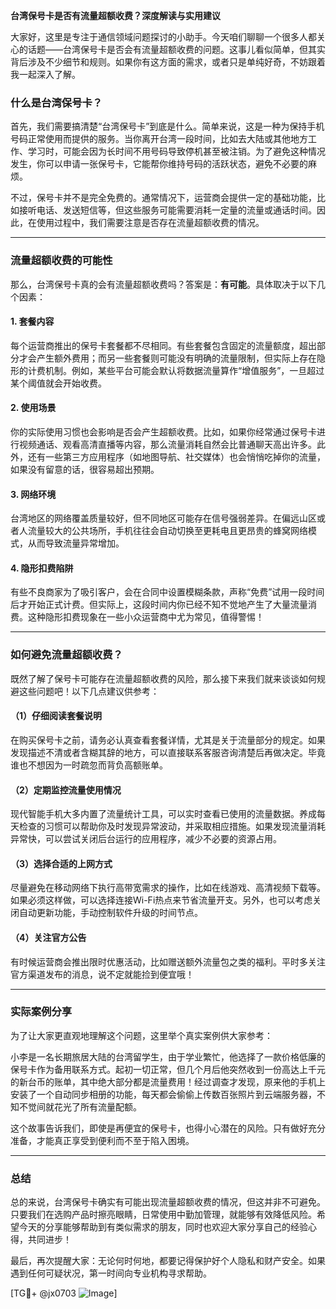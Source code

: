 **台湾保号卡是否有流量超额收费？深度解读与实用建议**

大家好，这里是专注于通信领域问题探讨的小助手。今天咱们聊聊一个很多人都关心的话题——台湾保号卡是否会有流量超额收费的问题。这事儿看似简单，但其实背后涉及不少细节和规则。如果你有这方面的需求，或者只是单纯好奇，不妨跟着我一起深入了解。

### 什么是台湾保号卡？

首先，我们需要搞清楚“台湾保号卡”到底是什么。简单来说，这是一种为保持手机号码正常使用而提供的服务。当你离开台湾一段时间，比如去大陆或其他地方工作、学习时，可能会因为长时间不用号码导致停机甚至被注销。为了避免这种情况发生，你可以申请一张保号卡，它能帮你维持号码的活跃状态，避免不必要的麻烦。

不过，保号卡并不是完全免费的。通常情况下，运营商会提供一定的基础功能，比如接听电话、发送短信等，但这些服务可能需要消耗一定量的流量或通话时间。因此，在使用过程中，我们需要注意是否存在流量超额收费的情况。

---

### 流量超额收费的可能性

那么，台湾保号卡真的会有流量超额收费吗？答案是：**有可能**。具体取决于以下几个因素：

#### 1. 套餐内容
每个运营商推出的保号卡套餐都不尽相同。有些套餐包含固定的流量额度，超出部分才会产生额外费用；而另一些套餐则可能没有明确的流量限制，但实际上存在隐形的计费机制。例如，某些平台可能会默认将数据流量算作“增值服务”，一旦超过某个阈值就会开始收费。

#### 2. 使用场景
你的实际使用习惯也会影响是否会产生超额收费。比如，如果你经常通过保号卡进行视频通话、观看高清直播等内容，那么流量消耗自然会比普通聊天高出许多。此外，还有一些第三方应用程序（如地图导航、社交媒体）也会悄悄吃掉你的流量，如果没有留意的话，很容易超出预期。

#### 3. 网络环境
台湾地区的网络覆盖质量较好，但不同地区可能存在信号强弱差异。在偏远山区或者人流量较大的公共场所，手机往往会自动切换至更耗电且更昂贵的蜂窝网络模式，从而导致流量异常增加。

#### 4. 隐形扣费陷阱
有些不良商家为了吸引客户，会在合同中设置模糊条款，声称“免费”试用一段时间后才开始正式计费。但实际上，这段时间内你已经不知不觉地产生了大量流量消费。这种隐形扣费现象在一些小众运营商中尤为常见，值得警惕！

---

### 如何避免流量超额收费？

既然了解了保号卡可能存在流量超额收费的风险，那么接下来我们就来谈谈如何规避这些问题吧！以下几点建议供参考：

#### （1）仔细阅读套餐说明
在购买保号卡之前，请务必认真查看套餐详情，尤其是关于流量部分的规定。如果发现描述不清或者含糊其辞的地方，可以直接联系客服咨询清楚后再做决定。毕竟谁也不想因为一时疏忽而背负高额账单。

#### （2）定期监控流量使用情况
现代智能手机大多内置了流量统计工具，可以实时查看已使用的流量数据。养成每天检查的习惯可以帮助你及时发现异常波动，并采取相应措施。如果发现流量消耗异常快，可以尝试关闭后台运行的应用程序，减少不必要的资源占用。

#### （3）选择合适的上网方式
尽量避免在移动网络下执行高带宽需求的操作，比如在线游戏、高清视频下载等。如果必须这样做，可以选择连接Wi-Fi热点来节省流量开支。另外，也可以考虑关闭自动更新功能，手动控制软件升级的时间节点。

#### （4）关注官方公告
有时候运营商会推出限时优惠活动，比如赠送额外流量包之类的福利。平时多关注官方渠道发布的消息，说不定就能捡到便宜哦！

---

### 实际案例分享

为了让大家更直观地理解这个问题，这里举个真实案例供大家参考：

小李是一名长期旅居大陆的台湾留学生，由于学业繁忙，他选择了一款价格低廉的保号卡作为备用联系方式。起初一切正常，但几个月后他突然收到一份高达上千元的新台币的账单，其中绝大部分都是流量费用！经过调查才发现，原来他的手机上安装了一个自动同步相册的功能，每天都会偷偷上传数百张照片到云端服务器，不知不觉间就花光了所有流量配额。

这个故事告诉我们，即使是再便宜的保号卡，也得小心潜在的风险。只有做好充分准备，才能真正享受到便利而不至于陷入困境。

---

### 总结

总的来说，台湾保号卡确实有可能出现流量超额收费的情况，但这并非不可避免。只要我们在选购产品时擦亮眼睛，日常使用中勤加管理，就能够有效降低风险。希望今天的分享能够帮助到有类似需求的朋友，同时也欢迎大家分享自己的经验心得，共同进步！

最后，再次提醒大家：无论何时何地，都要记得保护好个人隐私和财产安全。如果遇到任何可疑状况，第一时间向专业机构寻求帮助。

[TG💪+ @jx0703 ![Image](https://github.com/user-attachments/assets/dbca1d08-cadb-493c-b0ec-ad6f7a83f270)]